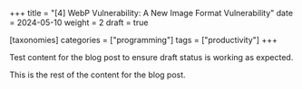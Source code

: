 +++
title = "[4] WebP Vulnerability: A New Image Format Vulnerability"
date = 2024-05-10
weight = 2
draft = true

[taxonomies]
categories = ["programming"]
tags = ["productivity"]
+++

Test content for the blog post to ensure draft status is working as expected.

<!-- more -->

This is the rest of the content for the blog post.
